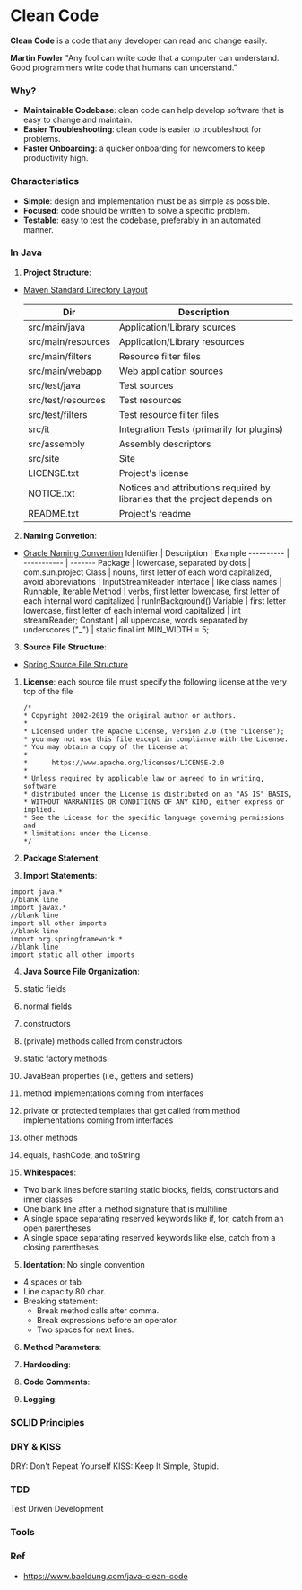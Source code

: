# Clean Code
**Clean Code** is a code that any developer can read and change easily.

**Martin Fowler** "Any fool can write code that a computer can understand. Good programmers write code that humans can understand."

### Why?
* **Maintainable Codebase**: clean code can help develop software that is easy to change and maintain.
* **Easier Troubleshooting**: clean code is easier to troubleshoot for problems.
* **Faster Onboarding**: a quicker onboarding for newcomers to keep productivity high.

### Characteristics
* **Simple**: design and implementation must be as simple as possible.
* **Focused**: code should be written to solve a specific problem.
* **Testable**: easy to test the codebase, preferably in an automated manner.

### In Java

1. **Project Structure**:
 * [Maven Standard Directory Layout](https://maven.apache.org/guides/introduction/introduction-to-the-standard-directory-layout.html)

   Dir | Description    
   --- | -----------
   src/main/java | Application/Library sources
   src/main/resources | Application/Library resources
   src/main/filters | Resource filter files
   src/main/webapp | Web application sources
   src/test/java | Test sources
   src/test/resources | Test resources
   src/test/filters | Test resource filter files
   src/it | Integration Tests (primarily for plugins)
   src/assembly | Assembly descriptors
   src/site | Site
   LICENSE.txt | Project's license
   NOTICE.txt | Notices and attributions required by libraries that the project depends on
   README.txt | Project's readme

2. **Naming Convetion**:
 * [Oracle Naming Convention](https://www.oracle.com/java/technologies/javase/codeconventions-namingconventions.html)
   Identifier | Description | Example
   ---------- | ----------- | -------
   Package | lowercase, separated by dots | com.sun.project
   Class | nouns, first letter of each word capitalized, avoid abbreviations | InputStreamReader
   Interface | like class names | Runnable, Iterable
   Method | verbs, first letter lowercase, first letter of each internal word capitalized | runInBackground()
   Variable | first letter lowercase, first letter of each internal word capitalized | int streamReader;
   Constant | all uppercase, words separated by underscores ("_") | static final int MIN_WIDTH = 5;

3. **Source File Structure**:
 * [Spring Source File Structure](https://github.com/spring-projects/spring-framework/wiki/Code-Style#source-file-structure)
 
 1. **License**: each source file must specify the following license at the very top of the file
 
        /*
        * Copyright 2002-2019 the original author or authors.
        *
        * Licensed under the Apache License, Version 2.0 (the "License");
        * you may not use this file except in compliance with the License.
        * You may obtain a copy of the License at
        *
        *      https://www.apache.org/licenses/LICENSE-2.0
        *
        * Unless required by applicable law or agreed to in writing, software
        * distributed under the License is distributed on an "AS IS" BASIS,
        * WITHOUT WARRANTIES OR CONDITIONS OF ANY KIND, either express or implied.
        * See the License for the specific language governing permissions and
        * limitations under the License.
        */
 
  2. **Package Statement**:
 
  3. **Import Statements**: 
  
    import java.*
    //blank line
    import javax.*
    //blank line
    import all other imports
    //blank line
    import org.springframework.*
    //blank line
    import static all other imports
  
  4. **Java Source File Organization**:
   1. static fields
   2. normal fields
   3. constructors
   4. (private) methods called from constructors
   5. static factory methods
   6. JavaBean properties (i.e., getters and setters)
   7. method implementations coming from interfaces
   8. private or protected templates that get called from method implementations coming from interfaces
   9. other methods
   10. equals, hashCode, and toString
     
4. **Whitespaces**:

  * Two blank lines before starting static blocks, fields, constructors and inner classes
  * One blank line after a method signature that is multiline
  * A single space separating reserved keywords like if, for, catch from an open parentheses
  * A single space separating reserved keywords like else, catch from a closing parentheses

5. **Identation**:
No single convention
  * 4 spaces or tab
  * Line capacity 80 char.
  * Breaking statement:
    * Break method calls after comma.
    * Break expressions before an operator.
    * Two spaces for next lines.

6. **Method Parameters**:

7. **Hardcoding**:

8. **Code Comments**:

9. **Logging**:

### SOLID Principles

### DRY & KISS
DRY: Don't Repeat Yourself
KISS: Keep It Simple, Stupid.

### TDD
Test Driven Development

### Tools

### Ref
* https://www.baeldung.com/java-clean-code
